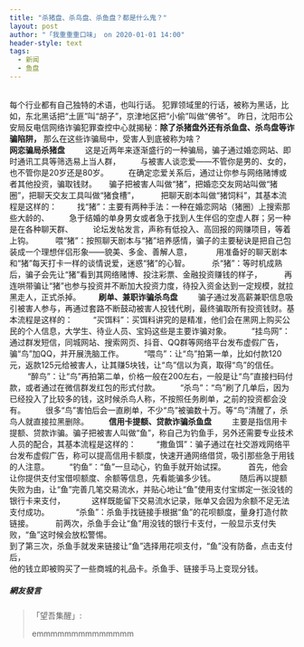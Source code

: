 ```yaml
---
title: "杀猪盘、杀鸟盘、杀鱼盘？都是什么鬼？"
layout: post
author: "「我重重重口味」 on 2020-01-01 14:00"
header-style: text
tags:
  - 新闻
  - 鱼盘
---
```


<input type="hidden" value="菲乐园提供">
<br>
每个行业都有自己独特的术语，也叫行话。
犯罪领域里的行话，被称为黑话，比如，东北黑话把“土匪”叫“胡子”，京津地区把“小偷”叫做“佛爷”。
昨日，沈阳市公安局反电信网络诈骗犯罪查控中心就揭秘：<strong>除了杀猪盘外还有杀鱼盘、杀鸟盘等诈骗陷阱，</strong>
那么在这些诈骗局中，受害人到底被称为啥？
<br>
<strong>网恋骗局杀猪盘</strong>
　　
这是近两年来逐渐盛行的一种骗局，骗子通过婚恋网站、即时通讯工具等筛选易上当人群，
&nbsp; &nbsp; &nbsp; &nbsp;
与被害人谈恋爱——不管你是男的、女的，也不管你是20岁还是80岁。
&nbsp; &nbsp; &nbsp; &nbsp;
在确定恋爱关系后，通过让你参与网络赌博或者其他投资，骗取钱财。
　
骗子把被害人叫做“猪”，把婚恋交友网站叫做“猪圈”，把聊天交友工具叫做“猪食槽”，
&nbsp; &nbsp; &nbsp; &nbsp;&nbsp;
把聊天剧本叫做“猪饲料”，其基本流程是这样的：
　　
找“猪”：主要有两种手法：一种在婚恋网站（猪圈）上搜索那些大龄的、
&nbsp; &nbsp; &nbsp; &nbsp;
急于结婚的单身男女或者急于找到人生伴侣的空虚人群；另一种是在各种聊天群、
&nbsp; &nbsp; &nbsp; &nbsp;
论坛发帖发言，声称有低投入、高回报的网赚项目，等着上钩。
&nbsp; &nbsp; &nbsp; &nbsp;&nbsp;
喂“猪”：按照聊天剧本与“猪”培养感情，骗子的主要秘诀是把自己包装成一个理想伴侣形象——貌美、多金、善解人意，
&nbsp; &nbsp; &nbsp; &nbsp; &nbsp;
用准备好的聊天剧本和“猪”每天打卡一样的谈情说爱，迷惑“猪”的心智。
&nbsp; &nbsp; &nbsp; &nbsp;&nbsp;
杀“猪”：等时机成熟后，骗子会先让“猪”看到其网络赌博、投注彩票、金融投资赚钱的样子，
&nbsp; &nbsp; &nbsp; &nbsp;&nbsp;
再连哄带骗让“猪”也参与投资并不断加大投资力度，待投入资金达到一定规模，就拉黑走人，正式杀掉。
&nbsp; &nbsp; &nbsp;&nbsp;
<strong>刷单、兼职诈骗杀鸟盘</strong>
　　
骗子通过发高薪兼职信息吸引被害人参与，再通过套路不断鼓动被害人投钱代刷，最终骗取所有投资钱财。基本流程是这样的：
　　
“买饵料”：买饵料讲究的是精准，他们会在黑网上购买公民的个人信息，大学生、待业人员、宝妈这些是主要诈骗对象。
　　
“挂鸟网”：通过群发短信，同城网站、搜索网页、抖音、QQ群等网络平台发布虚假广告，骗“鸟”加QQ，并开展洗脑工作。
　　
“喂鸟”：让“鸟”拍第一单，比如付款120元，返款125元给被害人，让其赚5块钱，让“鸟”信以为真，取得“鸟”的信任。
　　
“醉鸟”：让“鸟”再拍第二单，价格一般在200左右，一般是让“鸟”直接扫码付款，或者通过在微信群发红包的形式付款。
　　
“杀鸟”：“鸟”刷了几单后，因为已经投入了比较多的钱，这时候杀鸟人称，不按照任务刷单，之前的投资都会没有。
&nbsp; &nbsp; &nbsp; &nbsp;
很多“鸟”害怕后会一直刷单，不少“鸟”被骗数十万。等“鸟”清醒了，杀鸟人就直接拉黑删除。
&nbsp; &nbsp; &nbsp; &nbsp;
<strong>信用卡提额、贷款诈骗杀鱼盘</strong>
　　
主要是指信用卡提额、贷款诈骗。骗子把被害人叫做“鱼”，称自己为钓鱼手，另外还需要专业技术人员的配合，其基本流程是这样的：
　　
“撒鱼饵”：骗子通过在社交游戏网络平台发布虚假广告，称可以提高信用卡额度，快速开通网络借贷，吸引那些急于用钱的人注意。
　　
“钓鱼”：“鱼”一旦动心，钓鱼手就开始试探。
&nbsp; &nbsp; &nbsp; &nbsp;&nbsp;
首先，他会让你提供支付宝借呗额度、余额等信息，先看能骗多少钱。
&nbsp; &nbsp; &nbsp; &nbsp; &nbsp;
随后再以提额失败为由，让“鱼”完善几笔交易流水，并贴心地让“鱼”使用支付宝绑定一张没钱的银行卡来支付，
&nbsp; &nbsp; &nbsp; &nbsp; &nbsp;&nbsp;
这样既能留下交易流水记录，账单又会因为余额不足无法支付成功。
&nbsp; &nbsp; &nbsp; &nbsp; &nbsp;&nbsp;
“杀鱼”：杀鱼手找链接手根据“鱼”的花呗额度，量身打造付款链接。
&nbsp; &nbsp; &nbsp; &nbsp;&nbsp;
前两次，杀鱼手会让“鱼”用没钱的银行卡支付，一般显示支付失败，“鱼”这时候会放松警惕。
<br>
到了第三次，杀鱼手就发来链接让“鱼”选择用花呗支付，“鱼”没有防备，点击支付后，
<br>
他的钱立即被购买了一些商城的礼品卡。杀鱼手、链接手马上变现分钱。

##### 網友發言 
> 「望吾集醒」:
> <p>emmmmmmmmmmmmmm</p>


